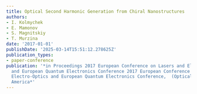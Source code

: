 ```yaml
---
title: Optical Second Harmonic Generation from Chiral Nanostructures
authors:
- I. Kolmychek
- E. Mamonov
- S. Magnitskiy
- T. Murzina
date: '2017-01-01'
publishDate: '2025-03-14T15:51:12.278625Z'
publication_types:
- paper-conference
publication: '*in Proceedings 2017 European Conference on Lasers and Electro-Optics
  and European Quantum Electronics Conference 2017 European Conference on Lasers and
  Electro-Optics and European Quantum Electronics Conference,  (Optical Society of
  America*'
---
```


